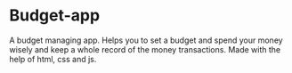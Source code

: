 # Budget-app
A budget managing app. Helps you to set a budget and spend your money wisely and keep a whole record of the money transactions. Made with the help of html, css
and js.


